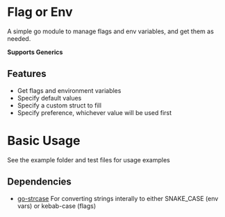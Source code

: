 # Flag or Env

A simple go module to manage flags and env variables, and get them as needed.

**Supports Generics**

## Features

 - Get flags and environment variables
 - Specify default values
 - Specify a custom struct to fill
 - Specify preference, whichever value will be used first

# Basic Usage

See the example folder and test files for usage examples

## Dependencies

 - [go-strcase](github.com/stoewer/go-strcase) For converting strings interally to either SNAKE_CASE (env vars) or kebab-case (flags)